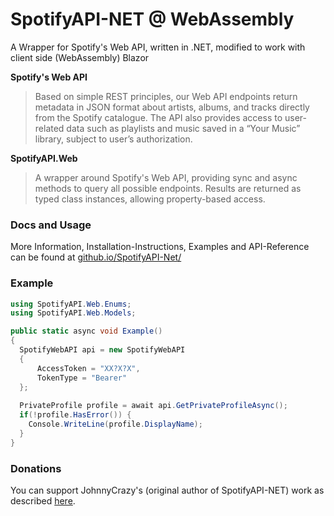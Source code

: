 SpotifyAPI-NET @ WebAssembly
===

A Wrapper for Spotify's Web API, written in .NET, modified to work with client side (WebAssembly) Blazor

**Spotify's Web API**
> Based on simple REST principles, our Web API endpoints return metadata in JSON format about artists, albums, and tracks directly from the Spotify catalogue.
> The API also provides access to user-related data such as playlists and music saved in a “Your Music” library, subject to user’s authorization.

**SpotifyAPI.Web**
> A wrapper around Spotify's Web API, providing sync and async methods to query all possible endpoints. Results are returned as typed class instances, allowing property-based access.

### Docs and Usage

More Information, Installation-Instructions, Examples and API-Reference can be found at [github.io/SpotifyAPI-Net/](http://johnnycrazy.github.io/SpotifyAPI-NET/)

### Example

```c#
using SpotifyAPI.Web.Enums;
using SpotifyAPI.Web.Models;

public static async void Example()
{
  SpotifyWebAPI api = new SpotifyWebAPI
  {
      AccessToken = "XX?X?X",
      TokenType = "Bearer"
  };
  
  PrivateProfile profile = await api.GetPrivateProfileAsync();
  if(!profile.HasError()) {
    Console.WriteLine(profile.DisplayName);
  }
}
```

### Donations

You can support JohnnyCrazy's (original author of SpotifyAPI-NET) work as described [here](https://github.com/JohnnyCrazy/SpotifyAPI-NET).
